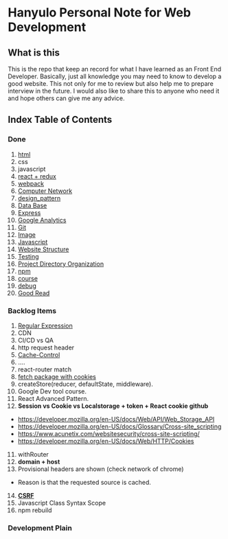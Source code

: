 # Hanyulo Personal Note for Web Development

## What is this
This is the repo that keep an record for what I have learned as an Front End Developer. Basically, just all knowledge you may need to know to develop a good website. This not only for me to review but also help me to prepare interview in the future. I would also like to share this to anyone who need it and hope others can give me any advice.

## Index Table of Contents

### Done
1. [html](./html/index.md)
2. css
3. javascript
4. [react + redux](./react_redux/index.md)
5. [webpack](./webpack/index.md)
6. [Computer Network](./computer_network/index.md)
7. [design_pattern](./design_pattern/index.md)
8. [Data Base](./data_base/index.md)
9. [Express](./express/index.md)
10. [Google Analytics](./ga/index.md)
11. [Git](./git/index.md)
12. [Image](./image/index.md)
13. [Javascript](./javascript/index.md)
14. [Website Structure](./structure/index.md)
15. [Testing](./testing/index.md)
16. [Project Directory Organization](./project_directory_organization)
17. [npm](./npm/index.md)
18. [course](./course/index.md)
19. [debug](./debug/index.md)
20. [Good Read](./good_read/index.md)

### Backlog Items
1. [Regular Expression](https://github.com/zeeshanu/learn-regex)
2. CDN
3. CI/CD vs QA
4. http request header
  1. [Cache-Control](https://developer.mozilla.org/en-US/docs/Web/HTTP/Headers/Cache-Control)
  2. ....
5. react-router match
6. [fetch package with cookies](https://github.com/github/fetch#sending-cookies)
7. createStore(reducer, defaultState, middleware).
8. Google Dev tool course.
9. React Advanced Pattern.
10. **Session vs Cookie vs Localstorage + token + React cookie github**
 * https://developer.mozilla.org/en-US/docs/Web/API/Web_Storage_API
 * https://developer.mozilla.org/en-US/docs/Glossary/Cross-site_scripting
 * https://www.acunetix.com/websitesecurity/cross-site-scripting/
 * https://developer.mozilla.org/en-US/docs/Web/HTTP/Cookies
11. withRouter
12. **domain + host**
13. Provisional headers are shown (check network of chrome)
  * Reason is that the requested source is cached.
14. [**CSRF**](https://www.acunetix.com/blog/articles/csrf-xss-brothers-arms/)
15. Javascript Class Syntax Scope
16. npm rebuild

### Development Plain
